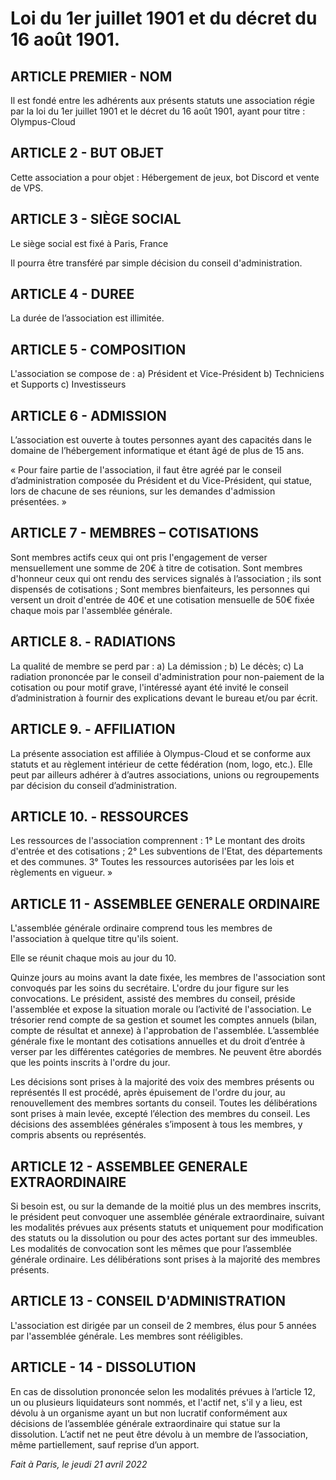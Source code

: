 # Loi du 1er juillet 1901 et du décret du 16 août 1901.


## ARTICLE PREMIER - NOM

Il est fondé entre les adhérents aux présents statuts une association régie par la loi du 1er juillet 1901 et le décret du 16 août 1901, ayant pour titre : Olympus-Cloud

## ARTICLE 2 - BUT OBJET

Cette association a pour objet : Hébergement de jeux, bot Discord et vente de VPS.


## ARTICLE 3 - SIÈGE SOCIAL 

Le siège social est fixé à Paris, France 

Il pourra être transféré par simple décision du conseil d'administration.

## ARTICLE 4 - DUREE 
La durée de l’association est illimitée. 

## ARTICLE 5 - COMPOSITION 

L'association se compose de :
a) Président et Vice-Président
b) Techniciens et Supports
c) Investisseurs

## ARTICLE 6 - ADMISSION 

L’association est ouverte à toutes personnes ayant des capacités dans le domaine de l’hébergement informatique et étant âgé de plus de 15 ans.

« Pour faire partie de l'association, il faut être agréé par le conseil d’administration composée du Président et du Vice-Président, qui statue, lors de chacune de ses réunions, sur les demandes d'admission présentées. »

## ARTICLE 7 - MEMBRES – COTISATIONS

Sont membres actifs ceux qui ont pris l'engagement de verser mensuellement une somme de 20€ à titre de cotisation.
Sont membres d'honneur ceux qui ont rendu des services signalés à l’association ; ils sont dispensés de cotisations ; 
Sont membres bienfaiteurs, les personnes qui versent un droit d'entrée de 40€ et une cotisation mensuelle de 50€ fixée chaque mois par l'assemblée générale. 


## ARTICLE 8. - RADIATIONS 

La qualité de membre se perd par :
a) La démission ;
b) Le décès;
c) La radiation prononcée par le conseil d'administration pour non-paiement de la cotisation ou pour motif grave, l'intéressé ayant été invité le conseil d’administration à fournir des explications devant le bureau et/ou par écrit. 

## ARTICLE 9. - AFFILIATION

La présente association est affiliée à Olympus-Cloud et se conforme aux statuts et au règlement intérieur de cette fédération (nom, logo, etc.).
Elle peut par ailleurs adhérer à d’autres associations, unions ou regroupements par décision du conseil d’administration.

## ARTICLE 10. - RESSOURCES 

Les ressources de l'association comprennent :
1° Le montant des droits d'entrée et des cotisations ;
2° Les subventions de l'Etat, des départements et des communes.
3° Toutes les ressources autorisées par les lois et règlements en vigueur. » 

## ARTICLE 11 - ASSEMBLEE GENERALE ORDINAIRE 

L'assemblée générale ordinaire comprend tous les membres de l'association à quelque titre qu'ils soient. 

Elle se réunit chaque mois au jour du 10. 

Quinze jours au moins avant la date fixée, les membres de l'association sont convoqués par les soins du secrétaire. L'ordre du jour figure sur les convocations. 
Le président, assisté des membres du conseil, préside l'assemblée et expose la situation morale ou l’activité de l'association. 
Le trésorier rend compte de sa gestion et soumet les comptes annuels (bilan, compte de résultat et annexe) à l'approbation de l'assemblée. 
L’assemblée générale fixe le montant des cotisations annuelles et du droit d’entrée à verser par les différentes catégories de membres.
Ne peuvent être abordés que les points inscrits à l'ordre du jour. 

Les décisions sont prises à la majorité des voix des membres présents ou représentés 
Il est procédé, après épuisement de l'ordre du jour, au renouvellement des membres sortants du conseil.
Toutes les délibérations sont prises à main levée, excepté l’élection des membres du conseil.
Les décisions des assemblées générales s’imposent à tous les membres, y compris absents ou représentés.

## ARTICLE 12 - ASSEMBLEE GENERALE EXTRAORDINAIRE 

Si besoin est, ou sur la demande de la moitié plus un des membres inscrits, le président peut convoquer une assemblée générale extraordinaire, suivant les modalités prévues aux présents statuts et uniquement pour modification des statuts ou la dissolution ou pour des actes portant sur des immeubles.
Les modalités de convocation sont les mêmes que pour l’assemblée générale ordinaire.
Les délibérations sont prises à la majorité des membres présents.


## ARTICLE 13 - CONSEIL D'ADMINISTRATION 

L'association est dirigée par un conseil de 2 membres, élus pour 5 années par l'assemblée générale. Les membres sont rééligibles. 

## ARTICLE - 14 - DISSOLUTION 

En cas de dissolution prononcée selon les modalités prévues à l’article 12, un ou plusieurs liquidateurs sont nommés, et l'actif net, s'il y a lieu, est dévolu à un organisme ayant un but non lucratif conformément aux décisions de l’assemblée générale extraordinaire qui statue sur la dissolution. L’actif net ne peut être dévolu à un membre de l’association, même partiellement, sauf reprise d’un apport. 


*Fait à Paris, le jeudi 21 avril 2022*
